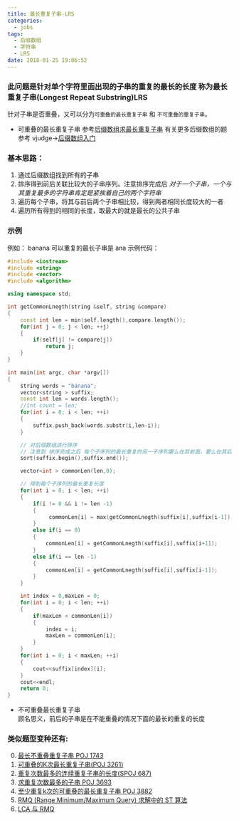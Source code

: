 ```yaml
---
title: 最长重复子串-LRS
categories:
  - jobs
tags:
  - 后缀数组
  - 字符串
  - LRS
date: 2018-01-25 19:06:52
---
```


### 此问题是针对单个字符里面出现的子串的重复的最长的长度 称为最长重复子串(Longest Repeat Substring)LRS

<!--more-->

针对子串是否重叠，又可以分为`可重叠的最长重复子串` 和 `不可重叠的重复子串`。

* 可重叠的最长重复子串   参考[后缀数组求最长重复子串](http://www.voidcn.com/article/p-yjvdpysb-bee.html)
有关更多后缀数组的题 参考 vjudge->[后缀数组入门](https://vjudge.net/contest/58608#overview)

### 基本思路：
1. 通过后缀数组找到所有的子串
2. 排序得到前后关联比较大的子串序列。注意排序完成后 *对于一个子串，一个与其重复最多的字符串肯定是紧挨着自己的两个字符串*
3. 遍历每个子串，将其与前后两个子串相比较，得到两者相同长度较大的一者
4. 遍历所有得到的相同的长度，取最大的就是最长的公共子串

### 示例
例如： banana 可以重复的最长子串是 ana
示例代码：
``` cpp
#include <iostream>
#include <string>
#include <vector>
#include <algorithm>

using namespace std;

int getCommonLnegth(string &self, string &compare)
{
    const int len = min(self.length(),compare.length());
    for(int j = 0; j < len; ++j)
    {
        if(self[j] != compare[j])
            return j;
    }
}

int main(int argc, char *argv[])
{
    string words = "banana";
    vector<string > suffix;
    const int len = words.length();
    //int count = len;
    for(int i = 0; i < len; ++i)
    {
        suffix.push_back(words.substr(i,len-i));
    }

    // 对后缀数组进行排序
    // 注意到 排序完成之后 每个子序列的最长重复的另一子序列要么在其前面，要么在其后面
    sort(suffix.begin(),suffix.end());

    vector<int > commonLen(len,0);

    // 得到每个子序列的最长重复长度
    for(int i = 0; i < len; ++i)
    {
        if(i != 0 && i != len -1)
        {
             commonLen[i] = max(getCommonLnegth(suffix[i],suffix[i-1]),getCommonLnegth(suffix[i],suffix[i+1]));
        }
        else if(i == 0)
        {
            commonLen[i] = getCommonLnegth(suffix[i],suffix[i+1]);
        }
        else if(i == len -1)
        {
            commonLen[i] = getCommonLnegth(suffix[i],suffix[i-1]);
        }
    }

    int index = 0,maxLen = 0;
    for(int i = 0; i < len; ++i)
    {
        if(maxLen < commonLen[i])
        {
            index = i;
            maxLen = commonLen[i];
        }
    }
    for(int i = 0; i < maxLen; ++i)
    {
        cout<<suffix[index][i];
    }
    cout<<endl;
    return 0;
}

```

* 不可重叠最长重复子串  
顾名思义，前后的子串是在不能重叠的情况下面的最长的重复的长度





### 类似题型变种还有:
0. [最长不重叠重复子串 POJ 1743](http://blog.csdn.net/qinzhenhua100/article/details/39968291)
1. [可重叠的K次最长重复子串(POJ 3261)](http://blog.csdn.net/ACdreamers/article/details/9121117)
2. [重复次数最多的连续重复子串的长度(SPOJ 687)](http://forever97.is-programmer.com/2016/8/12/spoj687.204992.html)
3. [求重复次数最多的子串 POJ 3693](http://blog.csdn.net/ZouCharming/article/details/46699583)
3. [至少重复k次的可重叠的最长重复子串 POJ 3882](http://blog.csdn.net/u013351484/article/details/43113201)
4. [RMQ (Range Minimum/Maximum Query) 求解中的 ST 算法](http://www.cnblogs.com/zichi/p/4841878.html)
5. [LCA 与 RMQ](http://dongxicheng.org/structure/lca-rmq/)
